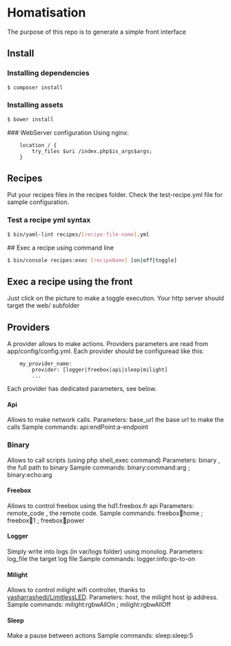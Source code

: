 # Homatisation

The purpose of this repo is to generate a simple front interface

## Install
### Installing dependencies
```bash
$ composer install
```
### Installing assets
```bash
$ bower install
```
### WebServer configuration
Using nginx:
```
    location / {
        try_files $uri /index.php$is_args$args;
    }
```

## Recipes
Put your recipes files in the recipes folder.
Check the test-recipe.yml file for sample configuration.
### Test a recipe yml syntax
```bash
$ bin/yaml-lint recipes/[recipe-file-name].yml
```

## Exec a recipe using command line
```bash
$ bin/console recipes:exec [recipeName] [on|off|toggle]
```

## Exec a recipe using the front
Just click on the picture to make a toggle execution.
Your http server should target the web/ subfolder

## Providers
A provider allows to make actions. Providers parameters are read from app/config/config.yml.
Each provider should be configuread like this:
```
    my_provider_name:
        provider: [logger|freebox|api|sleep|milight]
        ...
```

Each provider has dedicated parameters, see below.
#### Api
Allows to make network calls.
Parameters: base_url the base url to make the calls
Sample commands: api:endPoint:a-endpoint
### Binary
Allows to call scripts (using php shell_exec command)
Parameters: binary , the full path to binary
Sample commands: binary:command:arg ; binary:echo:arg
#### Freebox
Allows to control freebox using the hd1.freebox.fr api
Parameters: remote_code , the remote code.
Sample commands: freebox:key:home ; freebox:key:1 ; freebox:key:power
#### Logger
Simply write into logs (in var/logs folder) using monolog.
Parameters: log_file the target log file
Sample commands: logger:info:go-to-on
#### Milight
Allows to control milight wifi controller, thanks to [yasharrashedi/LimitlessLED](https://github.com/yasharrashedi/LimitlessLED).
Parameters: host, the milight host ip address.
Sample commands: milight:rgbwAllOn ; milight:rgbwAllOff
#### Sleep
Make a pause between actions
Sample commands: sleep:sleep:5
